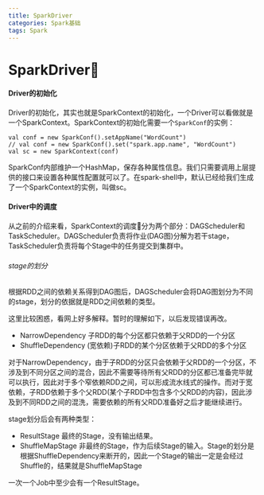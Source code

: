 ```yaml
---
title: SparkDriver
categories: Spark基础
tags: Spark
---
```


# SparkDriver

#### Driver的初始化
Driver的初始化，其实也就是SparkContext的初始化，一个Driver可以看做就是一个SparkContext。SparkContext的初始化需要一个`SparkConf`的实例：

```
val conf = new SparkConf().setAppName("WordCount")
// val conf = new SparkConf().set("spark.app.name", "WordCount")
val sc = new SparkContext(conf)
```

SparkConf内部维护一个HashMap，保存各种属性信息。我们只需要调用上层提供的接口来设置各种属性配置就可以了。在spark-shell中，默认已经给我们生成了一个SparkContext的实例，叫做sc。

#### Driver中的调度

从之前的介绍来看，SparkContext的调度分为两个部分：DAGScheduler和TaskScheduler。DAGScheduler负责将作业(DAG图)分解为若干stage，TaskScheduler负责将每个Stage中的任务提交到集群中。

###### stage的划分

根据RDD之间的依赖关系得到DAG图后，DAGScheduler会将DAG图划分为不同的stage，划分的依据就是RDD之间依赖的类型。

这里比较困惑，看网上好多解释。暂时的理解如下，以后发现错误再改。

- NarrowDependency 子RDD的每个分区都只依赖于父RDD的一个分区
- ShuffleDependency (宽依赖)子RDD的某个分区依赖于父RDD的多个分区

对于NarrowDependency，由于子RDD的分区只会依赖于父RDD的一个分区，不涉及到不同分区之间的混合，因此不需要等待所有父RDD的分区都已准备完毕就可以执行，因此对于多个窄依赖RDD之间，可以形成流水线式的操作。而对于宽依赖，子RDD依赖于多个父RDD(某个子RDD中包含多个父RDD的内容)，因此涉及到不同RDD之间的混洗，需要依赖的所有父RDD准备好之后才能继续进行。

stage划分后会有两种类型：

- ResultStage 最终的Stage，没有输出结果。
- ShuffleMapStage 非最终的Stage，作为后续Stage的输入。Stage的划分是根据ShuffleDependency来断开的，因此一个Stage的输出一定是会经过Shuffle的，结果就是ShuffleMapStage

一次一个Job中至少会有一个ResultStage。
